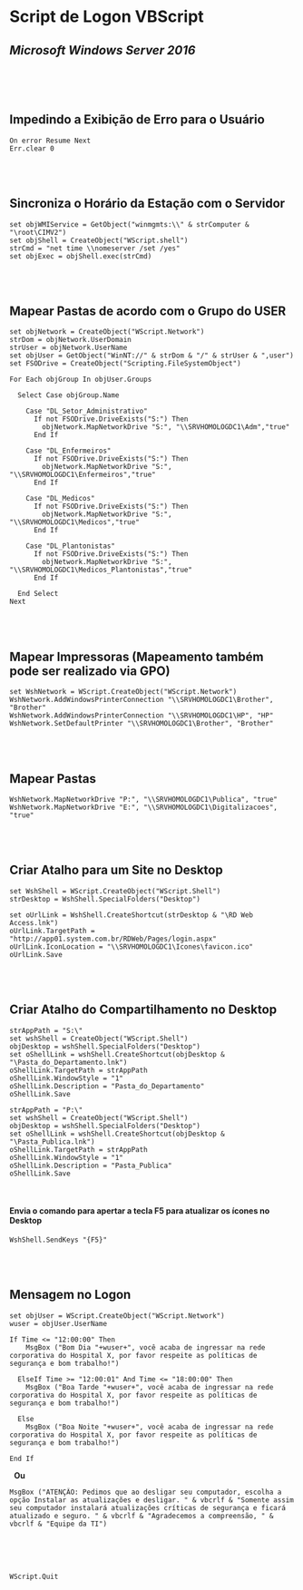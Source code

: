 # Script de Logon VBScript
## *Microsoft Windows Server 2016*


<br><br><br>

## Impedindo a Exibição de Erro para o Usuário                               

```
On error Resume Next
Err.clear 0
```


<br><br>
## Sincroniza o Horário da Estação com o Servidor                                   

```
set objWMIService = GetObject("winmgmts:\\" & strComputer & "\root\CIMV2")
set objShell = CreateObject("WScript.shell")
strCmd = "net time \\nomeserver /set /yes"
set objExec = objShell.exec(strCmd)
```


<br><br>
## Mapear Pastas de acordo com o Grupo do USER                               

```
set objNetwork = CreateObject("WScript.Network")
strDom = objNetwork.UserDomain
strUser = objNetwork.UserName
set objUser = GetObject("WinNT://" & strDom & "/" & strUser & ",user")
set FSODrive = CreateObject("Scripting.FileSystemObject")

For Each objGroup In objUser.Groups

  Select Case objGroup.Name
  
    Case "DL_Setor_Administrativo"
      If not FSODrive.DriveExists("S:") Then
        objNetwork.MapNetworkDrive "S:", "\\SRVHOMOLOGDC1\Adm","true"
      End If

    Case "DL_Enfermeiros"
      If not FSODrive.DriveExists("S:") Then
        objNetwork.MapNetworkDrive "S:", "\\SRVHOMOLOGDC1\Enfermeiros","true"
      End If

    Case "DL_Medicos"
      If not FSODrive.DriveExists("S:") Then
        objNetwork.MapNetworkDrive "S:", "\\SRVHOMOLOGDC1\Medicos","true"
      End If

    Case "DL_Plantonistas"
      If not FSODrive.DriveExists("S:") Then
        objNetwork.MapNetworkDrive "S:", "\\SRVHOMOLOGDC1\Medicos_Plantonistas","true"
      End If

  End Select
Next
```

<br><br>
## Mapear Impressoras (Mapeamento também pode ser realizado via GPO)         

```
set WshNetwork = WScript.CreateObject("WScript.Network")
WshNetwork.AddWindowsPrinterConnection "\\SRVHOMOLOGDC1\Brother", "Brother"
WshNetwork.AddWindowsPrinterConnection "\\SRVHOMOLOGDC1\HP", "HP"
WshNetwork.SetDefaultPrinter "\\SRVHOMOLOGDC1\Brother", "Brother"
```

<br><br>
## Mapear Pastas                                                             

```
WshNetwork.MapNetworkDrive "P:", "\\SRVHOMOLOGDC1\Publica", "true"
WshNetwork.MapNetworkDrive "E:", "\\SRVHOMOLOGDC1\Digitalizacoes", "true"
```

<br><br>
## Criar Atalho para um Site no Desktop                                      

```
set WshShell = WScript.CreateObject("WScript.Shell")
strDesktop = WshShell.SpecialFolders("Desktop")

set oUrlLink = WshShell.CreateShortcut(strDesktop & "\RD Web Access.lnk")
oUrlLink.TargetPath = "http://app01.system.com.br/RDWeb/Pages/login.aspx"
oUrlLink.IconLocation = "\\SRVHOMOLOGDC1\Icones\favicon.ico"
oUrlLink.Save
```


<br><br>
## Criar Atalho do Compartilhamento no Desktop                               

```
strAppPath = "S:\"
set wshShell = CreateObject("WScript.Shell")
objDesktop = wshShell.SpecialFolders("Desktop")
set oShellLink = wshShell.CreateShortcut(objDesktop & "\Pasta_do_Departamento.lnk")
oShellLink.TargetPath = strAppPath
oShellLink.WindowStyle = "1"
oShellLink.Description = "Pasta_do_Departamento"
oShellLink.Save

strAppPath = "P:\" 
set wshShell = CreateObject("WScript.Shell")
objDesktop = wshShell.SpecialFolders("Desktop")
set oShellLink = wshShell.CreateShortcut(objDesktop & "\Pasta_Publica.lnk")
oShellLink.TargetPath = strAppPath
oShellLink.WindowStyle = "1"
oShellLink.Description = "Pasta_Publica"
oShellLink.Save
```

<br>

#### Envia o comando para apertar a tecla F5 para atualizar os ícones no Desktop

```
WshShell.SendKeys "{F5}"
```

<br><br>
## Mensagem no Logon                                                         

```
set objUser = WScript.CreateObject("WScript.Network")
wuser = objUser.UserName

If Time <= "12:00:00" Then
    MsgBox ("Bom Dia "+wuser+", você acaba de ingressar na rede corporativa do Hospital X, por favor respeite as políticas de segurança e bom trabalho!")

  ElseIf Time >= "12:00:01" And Time <= "18:00:00" Then
    MsgBox ("Boa Tarde "+wuser+", você acaba de ingressar na rede corporativa do Hospital X, por favor respeite as políticas de segurança e bom trabalho!")

  Else
    MsgBox ("Boa Noite "+wuser+", você acaba de ingressar na rede corporativa do Hospital X, por favor respeite as políticas de segurança e bom trabalho!")

End If
```
&nbsp;
**Ou**
&nbsp;

```
MsgBox ("ATENÇÃO: Pedimos que ao desligar seu computador, escolha a opção Instalar as atualizações e desligar. " & vbcrlf & "Somente assim seu computador instalará atualizações críticas de segurança e ficará atualizado e seguro. " & vbcrlf & "Agradecemos a compreensão, " & vbcrlf & "Equipe da TI")
```

<br><br>&nbsp;

```
WScript.Quit
```
